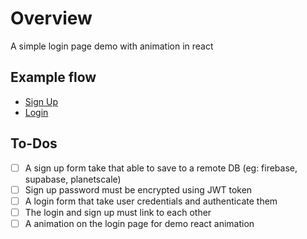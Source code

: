 # Overview

A simple login page demo with animation in react

## Example flow

- [Sign Up](https://www.checklist.design/pages/sign-up)
- [Login](https://www.checklist.design/pages/login)

## To-Dos

- [ ] A sign up form take that able to save to a remote DB (eg: firebase, supabase, planetscale)
- [ ] Sign up password must be encrypted using JWT token
- [ ] A login form that take user credentials and authenticate them
- [ ] The login and sign up must link to each other
- [ ] A animation on the login page for demo react animation
